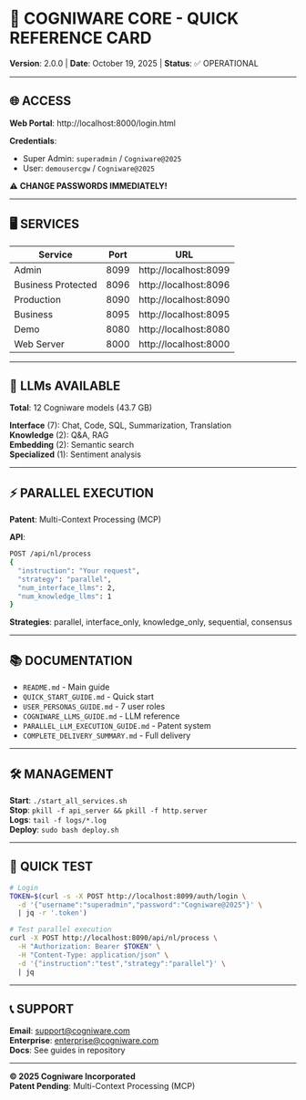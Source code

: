 # 🚀 COGNIWARE CORE - QUICK REFERENCE CARD

**Version**: 2.0.0 | **Date**: October 19, 2025 | **Status**: ✅ OPERATIONAL

---

## 🌐 ACCESS

**Web Portal**: http://localhost:8000/login.html

**Credentials**:
- Super Admin: `superadmin` / `Cogniware@2025`
- User: `demousercgw` / `Cogniware@2025`

⚠️ **CHANGE PASSWORDS IMMEDIATELY!**

---

## 🖥️ SERVICES

| Service | Port | URL |
|---------|------|-----|
| Admin | 8099 | http://localhost:8099 |
| Business Protected | 8096 | http://localhost:8096 |
| Production | 8090 | http://localhost:8090 |
| Business | 8095 | http://localhost:8095 |
| Demo | 8080 | http://localhost:8080 |
| Web Server | 8000 | http://localhost:8000 |

---

## 🤖 LLMs AVAILABLE

**Total**: 12 Cogniware models (43.7 GB)

**Interface** (7): Chat, Code, SQL, Summarization, Translation  
**Knowledge** (2): Q&A, RAG  
**Embedding** (2): Semantic search  
**Specialized** (1): Sentiment analysis  

---

## ⚡ PARALLEL EXECUTION

**Patent**: Multi-Context Processing (MCP)

**API**:
```bash
POST /api/nl/process
{
  "instruction": "Your request",
  "strategy": "parallel",
  "num_interface_llms": 2,
  "num_knowledge_llms": 1
}
```

**Strategies**: parallel, interface_only, knowledge_only, sequential, consensus

---

## 📚 DOCUMENTATION

- `README.md` - Main guide
- `QUICK_START_GUIDE.md` - Quick start
- `USER_PERSONAS_GUIDE.md` - 7 user roles
- `COGNIWARE_LLMS_GUIDE.md` - LLM reference
- `PARALLEL_LLM_EXECUTION_GUIDE.md` - Patent system
- `COMPLETE_DELIVERY_SUMMARY.md` - Full delivery

---

## 🛠️ MANAGEMENT

**Start**: `./start_all_services.sh`  
**Stop**: `pkill -f api_server && pkill -f http.server`  
**Logs**: `tail -f logs/*.log`  
**Deploy**: `sudo bash deploy.sh`

---

## 🧪 QUICK TEST

```bash
# Login
TOKEN=$(curl -s -X POST http://localhost:8099/auth/login \
  -d '{"username":"superadmin","password":"Cogniware@2025"}' \
  | jq -r '.token')

# Test parallel execution
curl -X POST http://localhost:8090/api/nl/process \
  -H "Authorization: Bearer $TOKEN" \
  -H "Content-Type: application/json" \
  -d '{"instruction":"test","strategy":"parallel"}' \
  | jq
```

---

## 📞 SUPPORT

**Email**: support@cogniware.com  
**Enterprise**: enterprise@cogniware.com  
**Docs**: See guides in repository

---

**© 2025 Cogniware Incorporated**  
**Patent Pending**: Multi-Context Processing (MCP)

